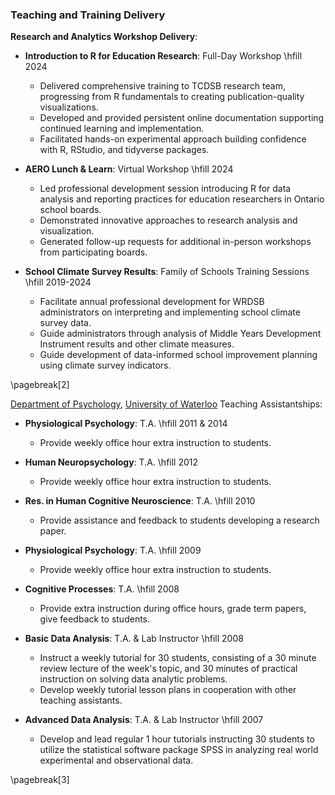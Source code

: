 ### Teaching and Training Delivery

**Research and Analytics Workshop Delivery**:

* **Introduction to R for Education Research**: Full-Day Workshop \hfill    2024

  + Delivered comprehensive training to TCDSB research team, progressing from R fundamentals to creating publication-quality visualizations.
  + Developed and provided persistent online documentation supporting continued learning and implementation.
  + Facilitated hands-on experimental approach building confidence with R, RStudio, and tidyverse packages.

* **AERO Lunch & Learn**: Virtual Workshop \hfill    2024

  + Led professional development session introducing R for data analysis and reporting practices for education researchers in Ontario school boards.
  + Demonstrated innovative approaches to research analysis and visualization.
  + Generated follow-up requests for additional in-person workshops from participating boards.

* **School Climate Survey Results**: Family of Schools Training Sessions \hfill    2019-2024

  + Facilitate annual professional development for WRDSB administrators on interpreting and implementing school climate survey data.
  + Guide administrators through analysis of Middle Years Development Instrument results and other climate measures.
  + Guide development of data-informed school improvement planning using climate survey indicators.

\pagebreak[2]

[Department of
Psychology](http://psychology.uwaterloo.ca), [University of
Waterloo](http://www.uwaterloo.ca/) Teaching Assistantships:

* **Physiological Psychology**: T.A. \hfill    2011 & 2014

  + Provide weekly office hour extra instruction to students.

* **Human Neuropsychology**: T.A. \hfill    2012

  + Provide weekly office hour extra instruction to students.

* **Res. in Human Cognitive Neuroscience**: T.A. \hfill    2010

  + Provide assistance and feedback to students developing a research paper.

* **Physiological Psychology**: T.A. \hfill    2009

  + Provide weekly office hour extra instruction to students.

* **Cognitive Processes**: T.A. \hfill    2008

  + Provide extra instruction during office hours, grade term papers, give feedback to students.

* **Basic Data Analysis**: T.A. & Lab Instructor \hfill    2008

  + Instruct a weekly tutorial for 30 students, consisting of a 30 minute review lecture of the week's topic, and 30 minutes of practical instruction on solving data analytic problems.
  + Develop weekly tutorial lesson plans in cooperation with
    other teaching assistants.

* **Advanced Data Analysis**: T.A. & Lab Instructor \hfill 2007

  + Develop and lead regular 1 hour tutorials instructing 30 students to utilize the statistical software package SPSS in analyzing real world experimental and observational data.

\pagebreak[3]
